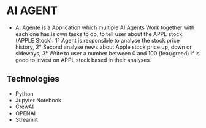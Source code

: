 # AI AGENT

- AI Agente is a Application which multiple AI Agents Work together with each one has is own tasks to do, to tell user about the APPL stock (APPLE Stock). 1° Agent is responsible to analyse the stock price history, 2° Second analyse news about Apple stock price up, down or sideways, 3° Write to user a number between 0 and 100 (fear/greed) if is good to invest on APPL stock based in their analyses.    

## Technologies

- Python
- Jupyter Notebook
- CrewAI
- OPENAI
- Streamlit